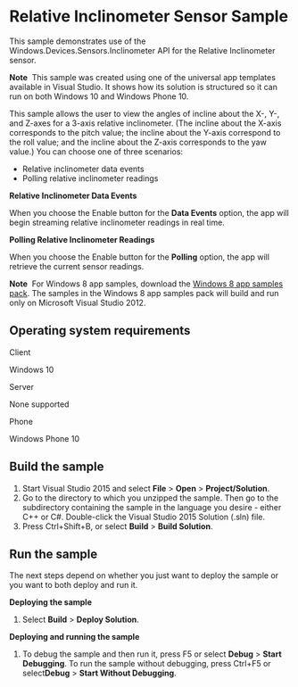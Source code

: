 Relative Inclinometer Sensor Sample
===================================

This sample demonstrates use of the Windows.Devices.Sensors.Inclinometer API for the Relative Inclinometer sensor.

**Note**  This sample was created using one of the universal app templates available in Visual Studio. It shows how its solution is structured so it can run on both Windows 10 and Windows Phone 10.

This sample allows the user to view the angles of incline about the X-, Y-, and Z-axes for a 3-axis relative inclinometer. (The incline about the X-axis corresponds to the pitch value; the incline about the Y-axis correspond to the roll value; and the incline about the Z-axis corresponds to the yaw value.) You can choose one of three scenarios:

-   Relative inclinometer data events
-   Polling relative inclinometer readings

**Relative Inclinometer Data Events**

When you choose the Enable button for the **Data Events** option, the app will begin streaming relative inclinometer readings in real time.

**Polling Relative Inclinometer Readings**

When you choose the Enable button for the **Polling** option, the app will retrieve the current sensor readings.

**Note**  For Windows 8 app samples, download the [Windows 8 app samples pack](http://go.microsoft.com/fwlink/p/?LinkId=301698). The samples in the Windows 8 app samples pack will build and run only on Microsoft Visual Studio 2012.

Operating system requirements
-----------------------------

Client

Windows 10

Server

None supported

Phone

Windows Phone 10

Build the sample
----------------

1.  Start Visual Studio 2015 and select **File** \> **Open** \> **Project/Solution**.
2.  Go to the directory to which you unzipped the sample. Then go to the subdirectory containing the sample in the language you desire - either C++ or C\#. Double-click the Visual Studio 2015 Solution (.sln) file.
3.  Press Ctrl+Shift+B, or select **Build** \> **Build Solution**.

Run the sample
--------------

The next steps depend on whether you just want to deploy the sample or you want to both deploy and run it.

**Deploying the sample**

1.  Select **Build** \> **Deploy Solution**.

**Deploying and running the sample**

1.  To debug the sample and then run it, press F5 or select **Debug** \> **Start Debugging**. To run the sample without debugging, press Ctrl+F5 or select**Debug** \> **Start Without Debugging**.
